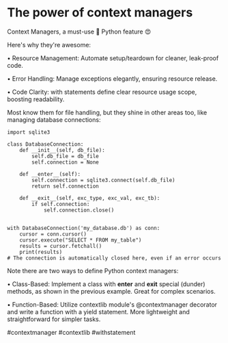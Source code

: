 # The power of context managers

Context Managers, a must-use 🐍 Python feature 😍

Here's why they're awesome:

• Resource Management: Automate setup/teardown for cleaner, leak-proof code.

• Error Handling: Manage exceptions elegantly, ensuring resource release.

• Code Clarity: with statements define clear resource usage scope, boosting readability.

Most know them for file handling, but they shine in other areas too, like managing database connections:

```
import sqlite3

class DatabaseConnection:
    def __init__(self, db_file):
        self.db_file = db_file
        self.connection = None

    def __enter__(self):
        self.connection = sqlite3.connect(self.db_file)
        return self.connection

    def __exit__(self, exc_type, exc_val, exc_tb):
        if self.connection:
            self.connection.close()


with DatabaseConnection('my_database.db') as conn:
    cursor = conn.cursor()
    cursor.execute("SELECT * FROM my_table")
    results = cursor.fetchall()
    print(results)
# The connection is automatically closed here, even if an error occurs
```

Note there are two ways to define Python context managers:

• Class-Based: Implement a class with __enter__ and __exit__ special (dunder) methods, as shown in the previous example. Great for complex scenarios.

• Function-Based: Utilize contextlib module's @contextmanager decorator and write a function with a yield statement. More lightweight and straightforward for simpler tasks.

#contextmanager #contextlib #withstatement
